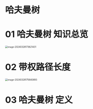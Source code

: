 # 哈夫曼树



# 01 哈夫曼树 知识总览

<img src="https://cvp.oss-cn-shanghai.aliyuncs.com/picgo/202403281736511.png" alt="image-20240328173621431" style="zoom:50%;" />



# 02 带权路径长度

<img src="https://cvp.oss-cn-shanghai.aliyuncs.com/picgo/202403281758025.png" alt="image-20240328175840893" style="zoom:50%;" />



# 03 哈夫曼树 定义